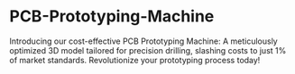 # PCB-Prototyping-Machine
Introducing our cost-effective PCB Prototyping Machine: A meticulously optimized 3D model tailored for precision drilling, slashing costs to just 1% of market standards. Revolutionize your prototyping process today!
